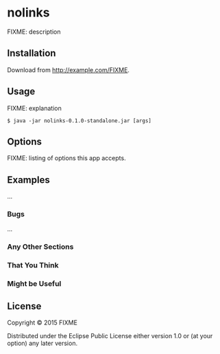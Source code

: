 # nolinks

FIXME: description

## Installation

Download from http://example.com/FIXME.

## Usage

FIXME: explanation

    $ java -jar nolinks-0.1.0-standalone.jar [args]

## Options

FIXME: listing of options this app accepts.

## Examples

...

### Bugs

...

### Any Other Sections
### That You Think
### Might be Useful

## License

Copyright © 2015 FIXME

Distributed under the Eclipse Public License either version 1.0 or (at
your option) any later version.
